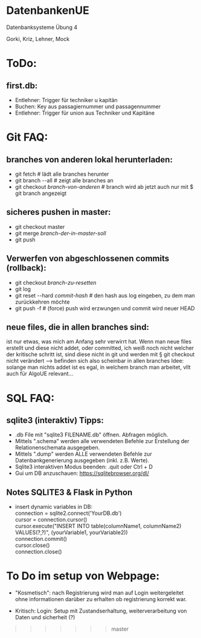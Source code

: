 # DatenbankenUE
Datenbanksysteme Übung 4

Gorki, Kriz, Lehner, Mock


# ToDo:

## first.db:
- Entlehner: Trigger für techniker u kapitän
- Buchen: Key aus passagiernummer und passagennummer
- Entlehner: Trigger für union aus Techniker und Kapitäne


# Git FAQ:

## branches von anderen lokal herunterladen:
- git fetch                             # lädt alle branches herunter
- git branch --all                      # zeigt alle branches an
- git checkout *branch-von-anderen*     # branch wird ab jetzt auch nur mit $ git branch angezeigt

## sicheres pushen in master:
- git checkout master
- git merge *branch-der-in-master-soll*
- git push

## Verwerfen von abgeschlossenen commits (rollback):
- git checkout *branch-zu-resetten*
- git log
- git reset --hard *commit-hash*        # den hash aus log eingeben, zu dem man zurückkehren möchte
- git push -f                           # (force) push wird erzwungen und commit wird neuer HEAD

## neue files, die in allen branches sind:
ist nur etwas, was mich am Anfang sehr verwirrt hat. Wenn man neue files erstellt und diese nicht addet, oder committed,
ich weiß noch nicht welcher der kritische schritt ist, sind diese nicht in git und werden mit § git checkout <branch>
nicht verändert --> befinden sich also scheinbar in allen branches
Idee: solange man nichts addet ist es egal, in welchem branch man arbeitet, vllt auch für AlgoUE relevant...

# SQL FAQ:
## sqlite3 (interaktiv) Tipps:
- .db File mit "sqlite3 FILENAME.db" öffnen.
Abfragen möglich.
- Mittels ".schema" werden alle verwendeten Befehle zur Erstellung der Relationenschemata ausgegeben.
- Mittels ".dump" werden ALLE verwendeten Befehle zur Datenbankgenerierung ausgegeben (inkl. z.B. Werte).
- Sqlite3 interaktiven Modus beenden: .quit oder Ctrl + D
- Gui um DB anzuschauen: https://sqlitebrowser.org/dl/

## Notes SQLITE3 & Flask in Python
- insert dynamic variables in DB:  
	connection = sqlite2.connect('YourDB.db')  
	cursor = connection.cursor()  
	cursor.execute("INSERT INTO table(columnName1, columnName2) VALUES(?,?)", (yourVariable1, yourVariable2))  
	connection.commit()  
	cursor.close()  
	connection.close()  

# To Do im setup von Webpage:
- "Kosmetisch":
	nach Registrierung wird man auf Login weitergeleitet ohne informationen darüber zu erhalten ob registrierung korrekt war.	

- Kritisch:
	Login: Setup mit Zustandserhaltung, weiterverarbeitung von Daten und sicherheit (?)   

>>>>>>> master
